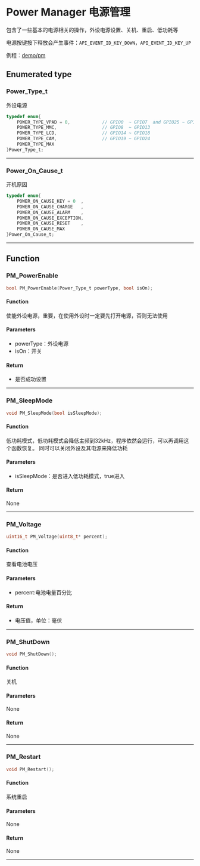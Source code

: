 Power Manager 电源管理
====

包含了一些基本的电源相关的操作，外设电源设置、关机、重启、低功耗等

电源按键按下释放会产生事件：`API_EVENT_ID_KEY_DOWN`，`API_EVENT_ID_KEY_UP`

例程：[demo/pm](https://github.com/Ai-Thinker-Open/GPRS_C_SDK/blob/master/demo/pm/src/demo_pm.c)


## Enumerated type

### Power_Type_t

外设电源

```c
typedef enum{
    POWER_TYPE_VPAD = 0,            // GPIO0  ~ GPIO7  and GPIO25 ~ GPIO36    2.8V   //always on
    POWER_TYPE_MMC,                 // GPIO8  ~ GPIO13                        1.9V
    POWER_TYPE_LCD,                 // GPIO14 ~ GPIO18                        1.9V
    POWER_TYPE_CAM,                 // GPIO19 ~ GPIO24                        1.9V
    POWER_TYPE_MAX
}Power_Type_t;
```

---

### Power_On_Cause_t

开机原因

```c
typedef enum{
    POWER_ON_CAUSE_KEY = 0  ,
    POWER_ON_CAUSE_CHARGE   ,
    POWER_ON_CAUSE_ALARM    ,
    POWER_ON_CAUSE_EXCEPTION,
    POWER_ON_CAUSE_RESET    ,
    POWER_ON_CAUSE_MAX
}Power_On_Cause_t;
```

---


## Function


### PM_PowerEnable

```c
bool PM_PowerEnable(Power_Type_t powerType, bool isOn);
```

#### Function

使能外设电源，重要，在使用外设时一定要先打开电源，否则无法使用

#### Parameters

* powerType：外设电源
* isOn：开关

#### Return

* 是否成功设置

---

### PM_SleepMode

```c
void PM_SleepMode(bool isSleepMode);
```

#### Function

低功耗模式，低功耗模式会降低主频到32kHz，程序依然会运行，可以再调用这个函数恢复。
同时可以关闭外设及其电源来降低功耗

#### Parameters

* isSleepMode：是否进入低功耗模式，true进入

#### Return

None

---

### PM_Voltage

```c
uint16_t PM_Voltage(uint8_t* percent);
```

#### Function

查看电池电压

#### Parameters

* percent:电池电量百分比

#### Return

* 电压值，单位：毫伏

---

### PM_ShutDown

```c
void PM_ShutDown();
```

#### Function

关机

#### Parameters

None

#### Return

None

---

### PM_Restart

```c
void PM_Restart();
```

#### Function

系统重启

#### Parameters

None

#### Return

None

---

